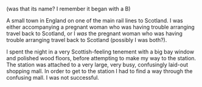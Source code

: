 (was that its name? I remember it began with a B)

A small town in England on one of the main rail lines to Scotland. I was either accompanying a pregnant woman who was having trouble arranging travel back to Scotland, or I *was* the pregnant woman who was having trouble arranging travel back to Scotland (possibly I was both?).

I spent the night in a very Scottish-feeling tenement with a big bay window and polished wood floors, before attempting to make my way to the station. The station was attached to a very large, very busy, confusingly laid-out shopping mall. In order to get to the station I had to find a way through the confusing mall. I was not successful.